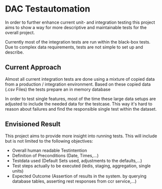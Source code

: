 #  DAC Testautomation
In order to further enhance current unit- and integration testing
this project aims to show a way for more descriptive and maintainable 
tests for the overall project. 

Currently most of the integration tests are run within the black-box tests.
Due to complex data requirements, tests are not simple to set up and describe. 

## Current Approach
Almost all current integration tests are done using a mixture of copied data from 
a production / integration environment. 
Based on these copied data (.csv Files) the tests prepare an in memory database
 

In order to test single features, most of the time these large data setups
are adjusted to include the needed data for the testcase. 
This way it's hard to reason about failures and find the responsible single test
within the dataset. 

## Envisioned Result
This project aims to provide more insight into running tests.
This will include but is not limited to the following objectives: 

* Overall human readable Testintention
* Definition of Preconditions (Date, Times,...)
* Testdata used (Default Sets used, adjustments to the defaults,...)
* Test steps actually to be executed (ledis, staging, aggregation, single units)
* Expected Outcome (Assertion of results in the system. by querying database tables, asserting rest responses from ccr service,...)

